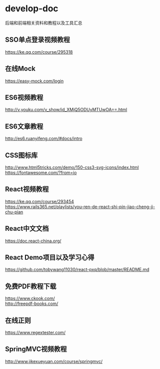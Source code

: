 # develop-doc
后端和前端相关资料和教程以及工具汇总


## SSO单点登录视频教程
https://ke.qq.com/course/295318
## 在线Mock
https://easy-mock.com/login
## ES6视频教程
http://v.youku.com/v_show/id_XMjQ5ODUyMTUwOA==.html
## ES6文章教程
http://es6.ruanyifeng.com/#docs/intro
## CSS图标库
http://www.html5tricks.com/demo/150-css3-svg-icons/index.html
<br/>
https://fontawesome.com/?from=io
## React视频教程
https://ke.qq.com/course/293454
<br/>
https://www.rails365.net/playlists/you-ren-de-react-shi-pin-jiao-cheng-ji-chu-pian
## React中文文档
https://doc.react-china.org/
## React Demo项目以及学习心得
https://github.com/tobywang11030/react-pxq/blob/master/README.md
## 免费PDF教程下载
https://www.ckook.com/
<br/>
http://freepdf-books.com/
## 在线正则
https://www.regextester.com/
## SpringMVC视频教程
http://www.jikexueyuan.com/course/springmvc/
